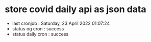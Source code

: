 # store covid daily api as json data

- last cronjob : Saturday, 23 April 2022 01:07:24
- status og cron : success
- status daily cron : success
      
      